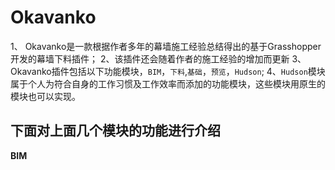 # Okavanko
1、 Okavanko是一款根据作者多年的幕墙施工经验总结得出的基于Grasshopper开发的幕墙下料插件；
2、该插件还会随着作者的施工经验的增加而更新
3、 Okavanko插件包括以下功能模块，`BIM`，`下料`,`基础`，`预览`，`Hudson`;
4、`Hudson`模块属于个人为符合自身的工作习惯及工作效率而添加的功能模块，这些模块用原生的模块也可以实现。

下面对上面几个模块的功能进行介绍
----

**BIM**


